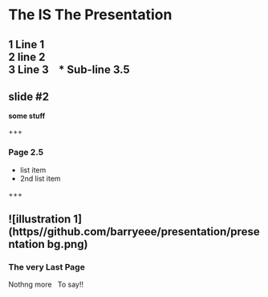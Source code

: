 # The IS The Presentation

1  Line 1  
2  line 2  
3  Line 3  
  * Sub-line 3.5
   
---
## slide #2

**some stuff**

+++
### Page 2.5

- list item
- 2nd list item


+++

![illustration 1](https//github.com/barryeee/presentation/presentation bg.png)
---

### The very Last Page

Nothng more  
To say!!

